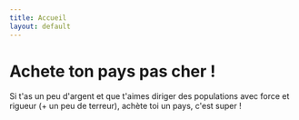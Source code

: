 ```yaml
---
title: Accueil
layout: default
---
```

# Achete ton pays pas cher !

Si t'as un peu d'argent et que t'aimes diriger des populations avec force et rigueur (+ un peu de terreur), achète toi un pays, c'est super !

